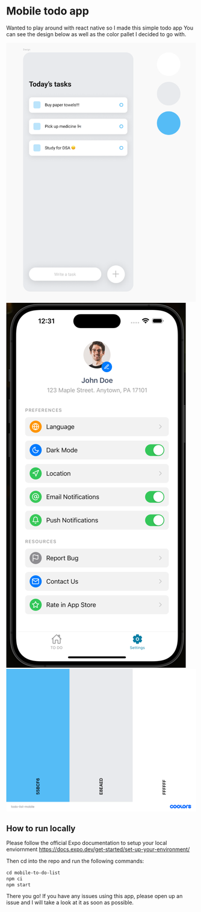 # Mobile todo app

Wanted to play around with react native so I made this simple todo app
You can see the design below as well as the color pallet I decided to go with.

![image](/assets/images/mobile-todo-app-design.png)
![image](/assets/images/settings-page.png)
![image](/assets/images/todo-list-mobile-colors.png)

## How to run locally

Please follow the official Expo documentation to setup your local enviornment
https://docs.expo.dev/get-started/set-up-your-environment/

Then cd into the repo and run the following commands:

```
cd mobile-to-do-list
npm ci
npm start
```

There you go! If you have any issues using this app, please open up an issue and I will take a look at it as soon as possible.
